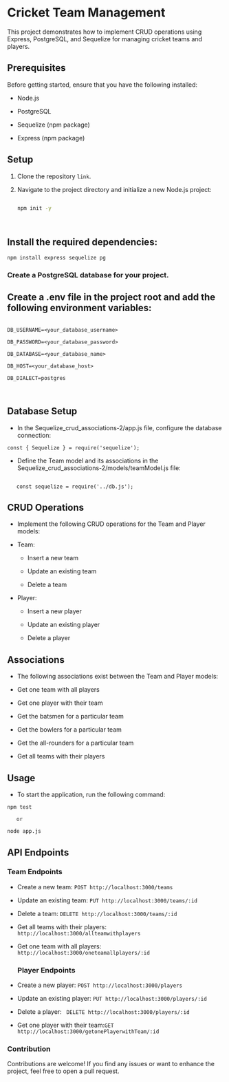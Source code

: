# Cricket Team Management

 

This project demonstrates how to implement CRUD operations using Express, PostgreSQL, and Sequelize for managing cricket teams and players.

 

## Prerequisites

 

Before getting started, ensure that you have the following installed:

 

- Node.js

- PostgreSQL

- Sequelize (npm package)

- Express (npm package)

 

## Setup

 

1. Clone the repository ```link```.

2. Navigate to the project directory and initialize a new Node.js project:

 

   ```bash

   npm init -y

 

## Install the required dependencies:

 

``` npm install express sequelize pg  ```

 



### Create a PostgreSQL database for your project.

 

## Create a .env file in the project root and add the following environment variables:

 

```

DB_USERNAME=<your_database_username>

DB_PASSWORD=<your_database_password>

DB_DATABASE=<your_database_name>

DB_HOST=<your_database_host>

DB_DIALECT=postgres

 

```

 

## Database Setup

 

- In the Sequelize_crud_associations-2/app.js file, configure the database connection:

 

```const { Sequelize } = require('sequelize');```

 

- Define the Team model and its associations in the Sequelize_crud_associations-2/models/teamModel.js file:

 

```const { DataTypes } = require('sequelize');

   const sequelize = require('../db.js'); 

```

 
## CRUD Operations

 

- Implement the following CRUD operations for the Team and Player models:

 

- Team:

    - Insert a new team

    - Update an existing team

    - Delete a team

 

- Player:

    - Insert a new player

    - Update an existing player

    - Delete a player

 



## Associations

- The following associations exist between the Team and Player models:

 

- Get one team with all players

- Get one player with their team

- Get the batsmen for a particular team

- Get the bowlers for a particular team

- Get the all-rounders for a particular team

- Get all teams with their players

 

## Usage

 

- To start the application, run the following command:

 

``` npm test ```

       or

``` node app.js ```

 

##  API Endpoints

 

  ### Team Endpoints

 

- Create a new team: ```POST http://localhost:3000/teams```

- Update an existing team: ```PUT http://localhost:3000/teams/:id```

- Delete a team: ```DELETE http://localhost:3000/teams/:id```

- Get all teams with their players: ```http://localhost:3000/allteamwithplayers ```

- Get one team with all players:  ```http://localhost:3000/oneteamallplayers/:id ```






  ### Player Endpoints


- Create a new player: ```POST http://localhost:3000/players```

- Update an existing player: ``` PUT http://localhost:3000/players/:id ```

- Delete a player: ``` DELETE http://localhost:3000/players/:id```

 

- Get one player with their team:```GET http://localhost:3000/getonePlayerwithTeam/:id ```

 
### Contribution

Contributions are welcome! If you find any issues or want to enhance the project, feel free to open a pull request.
